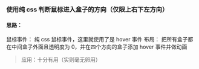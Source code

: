 ### 使用纯 css 判断鼠标进入盒子的方向（仅限上右下左方向）

#### 思路：

鼠标事件： 纯 css 鼠标事件，这里就使用了是 hover 事件
布局： 把所有盒子都在中间盒子外面且透明度为 0，并在四个方向的盒子添加 hover 事件并做动画

> 应用：十分有用（实则毫无卵用）

